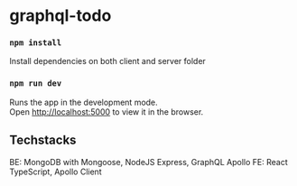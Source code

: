# graphql-todo

### `npm install`

Install dependencies on both client and server folder

### `npm run dev`

Runs the app in the development mode.\
Open [http://localhost:5000](http://localhost:5000) to view it in the browser.

## Techstacks

BE: MongoDB with Mongoose, NodeJS Express, GraphQL Apollo
FE: React TypeScript, Apollo Client
